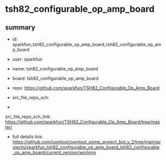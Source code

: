 # tsh82_configurable_op_amp_board
 
## summary 
* id: sparkfun_tsh82_configurable_op_amp_board_tsh82_configurable_op_amp_board
* user: sparkfun
* name: tsh82_configurable_op_amp_board
* board: tsh82_configurable_op_amp_board
* repo: https://github.com/sparkfun/TSH82_Configurable_Op_Amp_Board



* src_file_repo_sch: 
*
 src_file_repo_sch_link: https://github.com/sparkfun/TSH82_Configurable_Op_Amp_Board/tree/master/
* full details link: https://github.com/oomlout/oomlout_oomp_project_bot_v_2/tree/main/projects/sparkfun_tsh82_configurable_op_amp_board_tsh82_configurable_op_amp_board/current_version/working  






